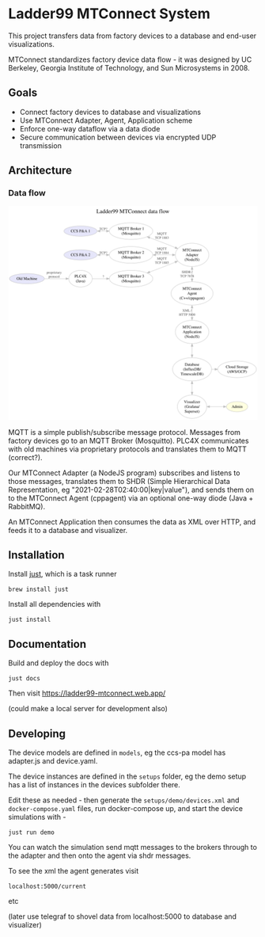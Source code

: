 # Ladder99 MTConnect System

This project transfers data from factory devices to a database and end-user visualizations. 

MTConnect standardizes factory device data flow - it was designed by UC Berkeley, Georgia Institute of Technology, and Sun Microsystems in 2008. 


## Goals

- Connect factory devices to database and visualizations
- Use MTConnect Adapter, Agent, Application scheme
- Enforce one-way dataflow via a data diode
- Secure communication between devices via encrypted UDP transmission


## Architecture

### Data flow

![arch](design/architecture.dot.svg)

MQTT is a simple publish/subscribe message protocol. Messages from factory devices go to an MQTT Broker (Mosquitto). PLC4X communicates with old machines via proprietary protocols and translates them to MQTT (correct?). 

Our MTConnect Adapter (a NodeJS program) subscribes and listens to those messages, translates them to SHDR (Simple Hierarchical Data Representation, eg "2021-02-28T02:40:00|key|value"), and sends them on to the MTConnect Agent (cppagent) via an optional one-way diode (Java + RabbitMQ). 

An MTConnect Application then consumes the data as XML over HTTP, and feeds it to a database and visualizer. 


## Installation

Install [just](https://github.com/casey/just), which is a task runner

    brew install just

Install all dependencies with

    just install


## Documentation

Build and deploy the docs with

    just docs

Then visit https://ladder99-mtconnect.web.app/

(could make a local server for development also)


## Developing

The device models are defined in `models`, eg the ccs-pa model has adapter.js and device.yaml. 

The device instances are defined in the `setups` folder, eg the demo setup has a list of instances in the devices subfolder there. 

Edit these as needed - then generate the `setups/demo/devices.xml` and `docker-compose.yaml` files, run docker-compose up, and start the device simulations with -

    just run demo

You can watch the simulation send mqtt messages to the brokers through to the adapter and then onto the agent via shdr messages. 

To see the xml the agent generates visit

    localhost:5000/current

etc

(later use telegraf to shovel data from localhost:5000 to database and visualizer)
